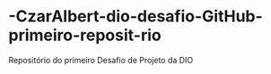 # -CzarAlbert-dio-desafio-GitHub-primeiro-reposit-rio
Repositório do primeiro Desafio de Projeto da DIO
